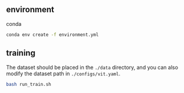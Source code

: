 ## environment

conda
```bash
conda env create -f environment.yml
```

## training
The dataset should be placed in the `./data` directory, and you can also modify the dataset path in `./configs/vit.yaml`.
```bash
bash run_train.sh
```
